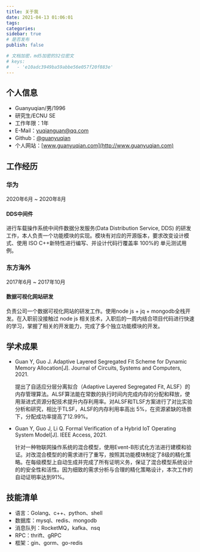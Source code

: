 ```yaml
---
title: 关于我
date: 2021-04-13 01:06:01
tags:
categories:
sidebar: true
# 是否发布
publish: false

# 文档加密，md5加密的32位密文
# keys:
# 	- 'e10adc3949ba59abbe56e057f20f883e'
---
```




##  个人信息 
 - Guanyuqian/男/1996
 - 研究生/ECNU SE
 - 工作年限：1年
 - E-Mail：[yuqianguan@qq.com](mailto:the_sam@foxmail.com)
 - Github：[@guanyuqian ](http://github.com/guanyuqian )
 - 个人网站：[www.guanyuqian.com](http://www.guanyuqian.com)


  <!-- more -->

##  工作经历

### 华为

2020年6月 ~ 2020年8月 

#### DDS中间件

进行车载操作系统中间件数据分发服务(Data Distribution Service, DDS) 的研发工作，本人负责一个功能模块的实现。模块有对应的开源版本，要求改变设计模式、使用 ISO C++新特性进行编写、并设计代码行覆盖率 100%的 单元测试用例。

### 东方海外

2017年6月 ~ 2017年10月

#### 数据可视化网站研发

负责公司一个数据可视化网站的研发工作。使用node js + jq + mongodb全栈开发。在入职前没接触过 node js 相关技术，入职后的一周内结合项目代码进行快速的学习，掌握了相关的开发能力，完成了多个独立功能模块的开发。

<!-- ## 开源项目 -->

<!-- ## 学术成果 -->

## 学术成果

- Guan Y, Guo J. Adaptive Layered Segregated Fit Scheme for Dynamic Memory Allocation[J]. Journal of Circuits, Systems and Computers, 2021.

  提出了自适应分层分离拟合（Adaptive Layered Segregated Fit, ALSF）的内存管理算法。ALSF算法能在常数的执行时间内完成内存的分配和释放，使用渐进式资源分配技术提升内存利用率。对ALSF和TLSF方案进行了对比实验分析和研究，相比于TLSF，ALSF的内存利用率高出 5%，在资源紧缺的场景下，分配成功率提高了12.99%。

- Guan Y, Guo J, Li Q. Formal Verification of a Hybrid IoT Operating System Model[J]. IEEE Access, 2021.

  针对一种物联网操作系统的混合模型，使用Event-B形式化方法进行建模和验证。对改混合模型的的需求进行了重写，按照其功能模块制定了8级的精化策略。在每级模型上自动生成并完成了所有证明义务，保证了混合模型系统设计的的安全性和活性。因为细致的需求分析与合理的精化策略设计，本次工作的自动证明率达到91%。

<!-- ## 技能清单 -->

## 技能清单

- 语言：Golang、c++、python、shell
- 数据库：mysql、redis、mongodb
- 消息队列：RocketMQ，kafka、nsq
- RPC：thrift、gRPC
- 框架：gin、gorm、go-redis

 